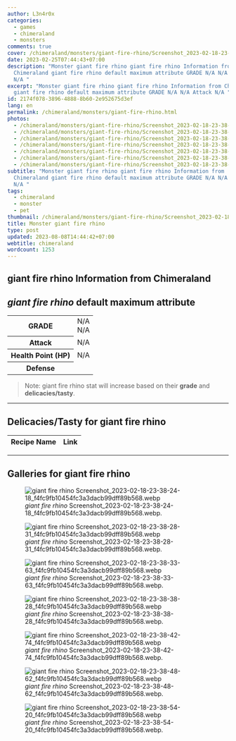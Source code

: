 ```yaml
---
author: L3n4r0x
categories:
  - games
  - chimeraland
  - monsters
comments: true
cover: /chimeraland/monsters/giant-fire-rhino/Screenshot_2023-02-18-23-38-24-18_f4fc9fb10454fc3a3dacb99dff89b568.webp
date: 2023-02-25T07:44:43+07:00
description: "Monster giant fire rhino giant fire rhino Information from
  Chimeraland giant fire rhino default maximum attribute GRADE N/A N/A Attack
  N/A "
excerpt: "Monster giant fire rhino giant fire rhino Information from Chimeraland
  giant fire rhino default maximum attribute GRADE N/A N/A Attack N/A "
id: 2174f078-3896-4888-8b60-2e952675d3ef
lang: en
permalink: /chimeraland/monsters/giant-fire-rhino.html
photos:
  - /chimeraland/monsters/giant-fire-rhino/Screenshot_2023-02-18-23-38-24-18_f4fc9fb10454fc3a3dacb99dff89b568.webp
  - /chimeraland/monsters/giant-fire-rhino/Screenshot_2023-02-18-23-38-28-31_f4fc9fb10454fc3a3dacb99dff89b568.webp
  - /chimeraland/monsters/giant-fire-rhino/Screenshot_2023-02-18-23-38-33-63_f4fc9fb10454fc3a3dacb99dff89b568.webp
  - /chimeraland/monsters/giant-fire-rhino/Screenshot_2023-02-18-23-38-38-28_f4fc9fb10454fc3a3dacb99dff89b568.webp
  - /chimeraland/monsters/giant-fire-rhino/Screenshot_2023-02-18-23-38-42-74_f4fc9fb10454fc3a3dacb99dff89b568.webp
  - /chimeraland/monsters/giant-fire-rhino/Screenshot_2023-02-18-23-38-48-62_f4fc9fb10454fc3a3dacb99dff89b568.webp
  - /chimeraland/monsters/giant-fire-rhino/Screenshot_2023-02-18-23-38-54-20_f4fc9fb10454fc3a3dacb99dff89b568.webp
subtitle: "Monster giant fire rhino giant fire rhino Information from
  Chimeraland giant fire rhino default maximum attribute GRADE N/A N/A Attack
  N/A "
tags:
  - chimeraland
  - monster
  - pet
thumbnail: /chimeraland/monsters/giant-fire-rhino/Screenshot_2023-02-18-23-38-24-18_f4fc9fb10454fc3a3dacb99dff89b568.webp
title: Monster giant fire rhino
type: post
updated: 2023-08-08T14:44:42+07:00
webtitle: chimeraland
wordcount: 1253
---
```


<link
  rel="stylesheet"
  href="https://rawcdn.githack.com/dimaslanjaka/Web-Manajemen/870a349/css/bootstrap-5-3-0-alpha3-wrapper.css"
/>
<section id="bootstrap-wrapper">
  <div data-bs-theme="dark">
    <h2>giant fire rhino Information from Chimeraland</h2>
    <h2 id="attribute"><i>giant fire rhino</i> default maximum attribute</h2>
    <div class="row">
      <div class="col mb-2">
        <div class="card">
          <div class="card-body">
            <table>
              <tr>
                <th>GRADE</th>
                <td>N/A <br />N/A</td>
              </tr>
              <tr>
                <th>Attack</th>
                <td>N/A</td>
              </tr>
              <tr>
                <th>Health Point (HP)</th>
                <td>N/A</td>
              </tr>
              <tr>
                <th>Defense</th>
                <td></td>
              </tr>
            </table>
          </div>
        </div>
      </div>
    </div>
    <blockquote class="bd-callout bd-callout-warning">
      Note: giant fire rhino stat will increase based on their <b>grade</b> and
      <b>delicacies/tasty</b>.
    </blockquote>
    <hr />
    <h2 id="delicacies">Delicacies/Tasty for giant fire rhino</h2>
    <div class="card">
      <div class="card-body">
        <div class="table-responsive">
          <table class="table table-striped">
            <thead>
              <tr>
                <th>Recipe Name</th>
                <th>Link</th>
              </tr>
            </thead>
            <tbody></tbody>
          </table>
        </div>
      </div>
    </div>
    <hr />
    <div id="gallery">
      <h2>Galleries for giant fire rhino</h2>
      <div class="row">
        <div class="col-lg-6 col-12">
          <figure>
            <img
              src="https://www.webmanajemen.com/chimeraland/monsters/giant-fire-rhino/Screenshot_2023-02-18-23-38-24-18_f4fc9fb10454fc3a3dacb99dff89b568.webp"
              alt="giant fire rhino Screenshot_2023-02-18-23-38-24-18_f4fc9fb10454fc3a3dacb99dff89b568.webp"
            />
            <figcaption style="word-wrap: break-word">
              <i>giant fire rhino</i>
              Screenshot_2023-02-18-23-38-24-18_f4fc9fb10454fc3a3dacb99dff89b568.webp.
            </figcaption>
          </figure>
        </div>
        <div class="col-lg-6 col-12">
          <figure>
            <img
              src="https://www.webmanajemen.com/chimeraland/monsters/giant-fire-rhino/Screenshot_2023-02-18-23-38-28-31_f4fc9fb10454fc3a3dacb99dff89b568.webp"
              alt="giant fire rhino Screenshot_2023-02-18-23-38-28-31_f4fc9fb10454fc3a3dacb99dff89b568.webp"
            />
            <figcaption style="word-wrap: break-word">
              <i>giant fire rhino</i>
              Screenshot_2023-02-18-23-38-28-31_f4fc9fb10454fc3a3dacb99dff89b568.webp.
            </figcaption>
          </figure>
        </div>
        <div class="col-lg-6 col-12">
          <figure>
            <img
              src="https://www.webmanajemen.com/chimeraland/monsters/giant-fire-rhino/Screenshot_2023-02-18-23-38-33-63_f4fc9fb10454fc3a3dacb99dff89b568.webp"
              alt="giant fire rhino Screenshot_2023-02-18-23-38-33-63_f4fc9fb10454fc3a3dacb99dff89b568.webp"
            />
            <figcaption style="word-wrap: break-word">
              <i>giant fire rhino</i>
              Screenshot_2023-02-18-23-38-33-63_f4fc9fb10454fc3a3dacb99dff89b568.webp.
            </figcaption>
          </figure>
        </div>
        <div class="col-lg-6 col-12">
          <figure>
            <img
              src="https://www.webmanajemen.com/chimeraland/monsters/giant-fire-rhino/Screenshot_2023-02-18-23-38-38-28_f4fc9fb10454fc3a3dacb99dff89b568.webp"
              alt="giant fire rhino Screenshot_2023-02-18-23-38-38-28_f4fc9fb10454fc3a3dacb99dff89b568.webp"
            />
            <figcaption style="word-wrap: break-word">
              <i>giant fire rhino</i>
              Screenshot_2023-02-18-23-38-38-28_f4fc9fb10454fc3a3dacb99dff89b568.webp.
            </figcaption>
          </figure>
        </div>
        <div class="col-lg-6 col-12">
          <figure>
            <img
              src="https://www.webmanajemen.com/chimeraland/monsters/giant-fire-rhino/Screenshot_2023-02-18-23-38-42-74_f4fc9fb10454fc3a3dacb99dff89b568.webp"
              alt="giant fire rhino Screenshot_2023-02-18-23-38-42-74_f4fc9fb10454fc3a3dacb99dff89b568.webp"
            />
            <figcaption style="word-wrap: break-word">
              <i>giant fire rhino</i>
              Screenshot_2023-02-18-23-38-42-74_f4fc9fb10454fc3a3dacb99dff89b568.webp.
            </figcaption>
          </figure>
        </div>
        <div class="col-lg-6 col-12">
          <figure>
            <img
              src="https://www.webmanajemen.com/chimeraland/monsters/giant-fire-rhino/Screenshot_2023-02-18-23-38-48-62_f4fc9fb10454fc3a3dacb99dff89b568.webp"
              alt="giant fire rhino Screenshot_2023-02-18-23-38-48-62_f4fc9fb10454fc3a3dacb99dff89b568.webp"
            />
            <figcaption style="word-wrap: break-word">
              <i>giant fire rhino</i>
              Screenshot_2023-02-18-23-38-48-62_f4fc9fb10454fc3a3dacb99dff89b568.webp.
            </figcaption>
          </figure>
        </div>
        <div class="col-lg-6 col-12">
          <figure>
            <img
              src="https://www.webmanajemen.com/chimeraland/monsters/giant-fire-rhino/Screenshot_2023-02-18-23-38-54-20_f4fc9fb10454fc3a3dacb99dff89b568.webp"
              alt="giant fire rhino Screenshot_2023-02-18-23-38-54-20_f4fc9fb10454fc3a3dacb99dff89b568.webp"
            />
            <figcaption style="word-wrap: break-word">
              <i>giant fire rhino</i>
              Screenshot_2023-02-18-23-38-54-20_f4fc9fb10454fc3a3dacb99dff89b568.webp.
            </figcaption>
          </figure>
        </div>
      </div>
    </div>
  </div>
</section>